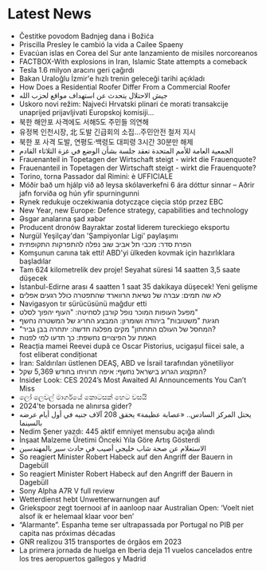 # Latest News
-  Čestitke povodom Badnjeg dana i Božića
-  Priscilla Presley le cambió la vida a Cailee Spaeny
-  Evacúan islas en Corea del Sur ante lanzamiento de misiles norcoreanos
-  FACTBOX-With explosions in Iran, Islamic State attempts a comeback
-  Tesla 1.6 milyon aracını geri çağırdı
-  Bakan Uraloğlu İzmir'e hızlı trenin geleceği tarihi açıkladı
-  How Does a Residential Roofer Differ From a Commercial Roofer
-  جيش الاحتلال يتحدث عن استهداف مواقع لحزب الله
-  Uskoro novi režim: Najveći Hrvatski plinari će morati transakcije unaprijed prijavljivati Europskoj komisiji...
-  북한 해안포 사격에도 서해5도 주민들 의연해
-  유정복 인천시장, 北 도발 긴급회의 소집...주민안전 철저 지시
-  북한 포 사격 도발, 연평도·백령도 대피령 3시간 30분만 해제
-  الجمعية العامة للأمم المتحدة تعقد جلسة بشأن الوضع في غزة الثلاثاء القادم
-  Frauenanteil in Topetagen der Wirtschaft steigt - wirkt die Frauenquote?
-  Frauenanteil in Topetagen der Wirtschaft steigt - wirkt die Frauenquote?
-  Torino, torna Passador dal Rimini: è UFFICIALE
-  Móðir bað um hjálp við að leysa skólaverkefni 6 ára dóttur sinnar – Aðrir jafn forviða og hún yfir spurningunni
-  Rynek redukuje oczekiwania dotyczące cięcia stóp przez EBC
-  New Year, new Europe: Defence strategy, capabilities and technology
-  Əsgər analarına şad xəbər
-  Producent dronów Bayraktar został liderem tureckiego eksportu
-  Nurgül Yeşilçay'dan 'Şampiyonlar Ligi' paylaşımı
-  הפרת סדר: מכבי תל אביב שוב נפלה להתפרקות התקופתית
-  Komşunun canına tak etti! ABD'yi ülkeden kovmak için hazırlıklara başladılar
-  Tam 624 kilometrelik dev proje! Seyahat süresi 14 saatten 3,5 saate düşecek
-  İstanbul-Edirne arası 4 saatten 1 saat 35 dakikaya düşecek! Yeni gelişme
-  לא שה תמים: עברה של נשיאת הרווארד שהתפטרה כולל רגעים אפלים
-  Navigasyon tır sürücüsünü mağdur etti
-  מפעל העופות המוכר נופל קורבן לסחיטה: "העוף יהפוך לסלט"
-  חגיגת "משטובות" ביהודה ושומרון: המבצע החריג של המשטרה נחשף
-  "המחסל של העולם התחתון" מקים מפלגה חדשה: יתחרה בבן גביר?
-  האמת על הפיצויים נחשפת: כך תדעו למי לפנות
-  Reacția mamei Reevei după ce Oscar Pistorius, ucigașul fiicei sale, a fost eliberat condiționat
-  İran: Saldırıları üstlenen DEAŞ, ABD ve İsrail tarafından yönetiliyor
-  המקצוע הגרוע בישראל נחשף: איפה תרוויחו בחודש 5,369 שקל?
-  Insider Look: CES 2024’s Most Awaited AI Announcements You Can’t Miss
-  ලෝ ලෙවල් මාර්ගයේ කොටසක් හෙට වසයි
-  2024'te borsada ne alınırsa gider?
-  يحتل المركز السادس.. «عصابة عظيمة» يحقق 208 آلاف جنيه في أول أيام عرضه بالسينما
-  Nedim Şener yazdı: 445 aktif emniyet mensubu açığa alındı
-  İnşaat Malzeme Üretimi Önceki Yıla Göre Artış Gösterdi
-  الاستعلام عن صحة شاب خليجي أصيب في حادث سير بالمهندسين
-  So reagiert Minister Robert Habeck auf den Angriff der Bauern in Dagebüll
-  So reagiert Minister Robert Habeck auf den Angriff der Bauern in Dagebüll
-  Sony Alpha A7R V full review
-  Wetterdienst hebt Unwetterwarnungen auf
-  Griekspoor zegt toernooi af in aanloop naar Australian Open: ‘Voelt niet alsof ik er helemaal klaar voor ben’
-  “Alarmante”. Espanha teme ser ultrapassada por Portugal no PIB per capita nas próximas décadas
-  GNR realizou 315 transportes de órgãos em 2023
-  La primera jornada de huelga en Iberia deja 11 vuelos cancelados entre los tres aeropuertos gallegos y Madrid
